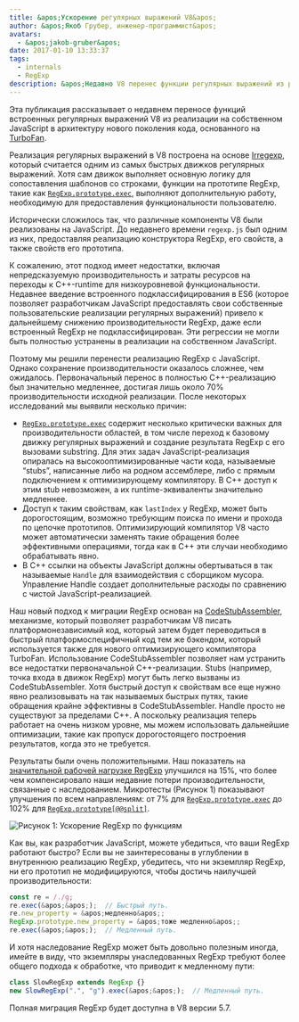 ```yaml
---
title: &apos;Ускорение регулярных выражений V8&apos;
author: &apos;Якоб Грубер, инженер-программист&apos;
avatars:
  - &apos;jakob-gruber&apos;
date: 2017-01-10 13:33:37
tags:
  - internals
  - RegExp
description: &apos;Недавно V8 перенес функции регулярных выражений из реализации на собственном JavaScript в архитектуру нового поколения кода, основанного на TurboFan.&apos;
---
```

Эта публикация рассказывает о недавнем переносе функций встроенных регулярных выражений V8 из реализации на собственном JavaScript в архитектуру нового поколения кода, основанного на [TurboFan](/blog/v8-release-56).

<!--truncate-->
Реализация регулярных выражений в V8 построена на основе [Irregexp](https://blog.chromium.org/2009/02/irregexp-google-chromes-new-regexp.html), который считается одним из самых быстрых движков регулярных выражений. Хотя сам движок выполняет основную логику для сопоставления шаблонов со строками, функции на прототипе RegExp, такие как [`RegExp.prototype.exec`](https://developer.mozilla.org/en-US/docs/Web/JavaScript/Reference/Global_Objects/RegExp/exec), выполняют дополнительную работу, необходимую для предоставления функциональности пользователю.

Исторически сложилось так, что различные компоненты V8 были реализованы на JavaScript. До недавнего времени `regexp.js` был одним из них, предоставляя реализацию конструктора RegExp, его свойств, а также свойств его прототипа.

К сожалению, этот подход имеет недостатки, включая непредсказуемую производительность и затраты ресурсов на переходы к C++-runtime для низкоуровневой функциональности. Недавнее введение встроенного подклассифицирования в ES6 (которое позволяет разработчикам JavaScript предоставлять свои собственные пользовательские реализации регулярных выражений) привело к дальнейшему снижению производительности RegExp, даже если встроенный RegExp не подклассифицирован. Эти регрессии не могли быть полностью устранены в реализации на собственном JavaScript.

Поэтому мы решили перенести реализацию RegExp с JavaScript. Однако сохранение производительности оказалось сложнее, чем ожидалось. Первоначальный перенос в полностью C++-реализацию был значительно медленнее, достигая лишь около 70% производительности исходной реализации. После некоторых исследований мы выявили несколько причин:

- [`RegExp.prototype.exec`](https://developer.mozilla.org/en-US/docs/Web/JavaScript/Reference/Global_Objects/RegExp/exec) содержит несколько критически важных для производительности областей, в том числе переход к базовому движку регулярных выражений и создание результата RegExp с его вызовами substring. Для этих задач JavaScript-реализация опиралась на высокооптимизированные части кода, называемые “stubs”, написанные либо на родном ассемблере, либо с прямым подключением к оптимизирующему компилятору. В C++ доступ к этим stub невозможен, а их runtime-эквиваленты значительно медленнее.
- Доступ к таким свойствам, как `lastIndex` у RegExp, может быть дорогостоящим, возможно требующим поиска по имени и прохода по цепочке прототипов. Оптимизирующий компилятор V8 часто может автоматически заменять такие обращения более эффективными операциями, тогда как в C++ эти случаи необходимо обрабатывать явно.
- В C++ ссылки на объекты JavaScript должны обертываться в так называемые `Handle` для взаимодействия с сборщиком мусора. Управление Handle создает дополнительные расходы по сравнению с чистой JavaScript-реализацией.

Наш новый подход к миграции RegExp основан на [CodeStubAssembler](/blog/csa), механизме, который позволяет разработчикам V8 писать платформонезависимый код, который затем будет переводиться в быстрый платформоспецифичный код тем же бэкендом, который используется также для нового оптимизирующего компилятора TurboFan. Использование CodeStubAssembler позволяет нам устранить все недостатки первоначальной C++-реализации. Stubs (например, точка входа в движок RegExp) могут быть легко вызваны из CodeStubAssembler. Хотя быстрый доступ к свойствам все еще нужно явно реализовывать на так называемых быстрых путях, такие обращения крайне эффективны в CodeStubAssembler. Handle просто не существуют за пределами C++. А поскольку реализация теперь работает на очень низком уровне, мы можем использовать дальнейшие оптимизации, такие как пропуск дорогостоящего построения результатов, когда это не требуется.

Результаты были очень положительными. Наш показатель на [значительной рабочей нагрузке RegExp](https://github.com/chromium/octane/blob/master/regexp.js) улучшился на 15%, что более чем компенсировало наши недавние потери производительности, связанные с наследованием. Микротесты (Рисунок 1) показывают улучшения по всем направлениям: от 7% для [`RegExp.prototype.exec`](https://developer.mozilla.org/en-US/docs/Web/JavaScript/Reference/Global_Objects/RegExp/exec) до 102% для [`RegExp.prototype[@@split]`](https://developer.mozilla.org/en-US/docs/Web/JavaScript/Reference/Global_Objects/RegExp/@@split).

![Рисунок 1: Ускорение RegExp по функциям](/_img/speeding-up-regular-expressions/perf.png)

Как вы, как разработчик JavaScript, можете убедиться, что ваши RegExp работают быстро? Если вы не заинтересованы в углублении в внутреннюю реализацию RegExp, убедитесь, что ни экземпляр RegExp, ни его прототип не модифицируются, чтобы достичь наилучшей производительности:

```js
const re = /./g;
re.exec(&apos;&apos;);  // Быстрый путь.
re.new_property = &apos;медленно&apos;;
RegExp.prototype.new_property = &apos;тоже медленно&apos;;
re.exec(&apos;&apos;);  // Медленный путь.
```

И хотя наследование RegExp может быть довольно полезным иногда, имейте в виду, что экземпляры унаследованных RegExp требуют более общего подхода к обработке, что приводит к медленному пути:

```js
class SlowRegExp extends RegExp {}
new SlowRegExp(".", "g").exec(&apos;&apos;);  // Медленный путь.
```

Полная миграция RegExp будет доступна в V8 версии 5.7.
